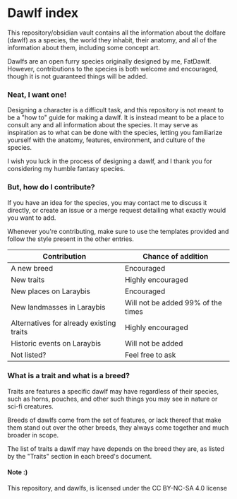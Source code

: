 # Dawlf index
This repository/obsidian vault contains all the information about the dolfare (dawlf) as a species, the world they inhabit, their anatomy, and all of the information about them, including some concept art.

Dawlfs are an open furry species originally designed by me, FatDawlf.
However, contributions to the species is both welcome and encouraged, though it is not guaranteed things will be added.

### Neat, I want one!
Designing a character is a difficult task, and this repository is not meant to be a "how to" guide for making a dawlf. It is instead meant to be a place to consult any and all information about the species.
It may serve as inspiration as to what can be done with the species, letting you familiarize yourself with the anatomy, features, environment, and culture of the species.

I wish you luck in the process of designing a dawlf, and I thank you for considering my humble fantasy species.

### But, how do I contribute?
If you have an idea for the species, you may contact me to discuss it directly, or create an issue or a merge request detailing what exactly would you want to add.

Whenever you're contributing, make sure to use the templates provided and follow the style present in the other entries.

| Contribution                             | Chance of addition                 |
| ---------------------------------------- | ---------------------------------- |
| A new breed                              | Encouraged                         |
| New traits                               | Highly encouraged                  |
| New places on Laraybis                   | Encouraged                         |
| New landmasses in Laraybis               | Will not be added 99% of the times |
| Alternatives for already existing traits | Highly encouraged                  |
| Historic events on Laraybis              | Will not be added                  |
| Not listed?                              | Feel free to ask                   |
### What is a trait and what is a breed?
Traits are features a specific dawlf may have regardless of their species, such as horns, pouches, and other such things you may see in nature or sci-fi creatures.

Breeds of dawlfs come from the set of features, or lack thereof that make them stand out over the other breeds, they always come together and much broader in scope.

The list of traits a dawlf may have depends on the breed they are, as listed by the "Traits" section in each breed's document.

#### Note :)
This repository, and dawlfs, is licensed under the CC BY-NC-SA 4.0 license